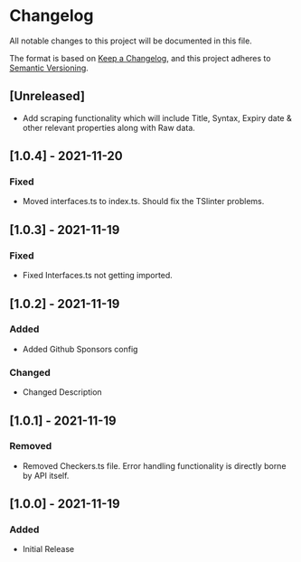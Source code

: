 <!-- markdownlint-disable-file MD024 -->

# Changelog

All notable changes to this project will be documented in this file.

The format is based on [Keep a Changelog](https://keepachangelog.com/en/1.0.0/),
and this project adheres to [Semantic Versioning](https://semver.org/spec/v2.0.0.html).

## [Unreleased]

- Add scraping functionality which will include Title, Syntax, Expiry date & other relevant properties along with Raw data.

## [1.0.4] - 2021-11-20

### Fixed

- Moved interfaces.ts to index.ts.
  Should fix the TSlinter problems.

## [1.0.3] - 2021-11-19

### Fixed

- Fixed Interfaces.ts not getting imported.

## [1.0.2] - 2021-11-19

### Added

- Added Github Sponsors config

### Changed

- Changed Description

## [1.0.1] - 2021-11-19

### Removed

- Removed Checkers.ts file. Error handling functionality is directly borne by API itself.

## [1.0.0] - 2021-11-19

### Added

- Initial Release
